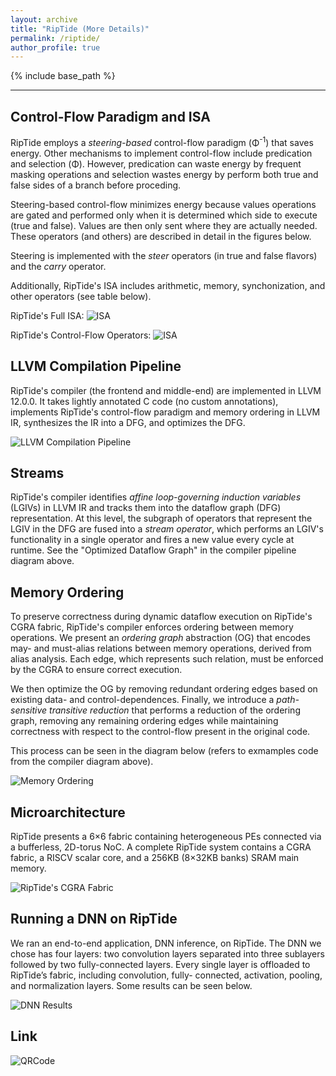 ```yaml
---
layout: archive
title: "RipTide (More Details)"
permalink: /riptide/
author_profile: true
---
```


{% include base_path %}

---

## Control-Flow Paradigm and ISA

RipTide employs a <em>steering-based</em> control-flow paradigm (Φ<sup>-1</sup>) that saves energy. Other mechanisms
to implement control-flow include predication and selection (Φ). However, predication can waste energy by frequent
masking operations and selection wastes energy by perform both true and false sides of a branch before proceding.

Steering-based control-flow minimizes energy because values operations are gated and performed only when it is 
determined which side to execute (true and false). Values are then only sent where they are actually needed. These
operators (and others) are described in detail in the figures below.

Steering is implemented with the <em>steer</em> operators (in true and false flavors) and the <em>carry</em> operator.

Additionally, RipTide's ISA includes arithmetic, memory, synchonization, and other operators (see table below).

RipTide's Full ISA:
![ISA](https://sgh185.github.io/files/isa.png)

RipTide's Control-Flow Operators:
![ISA](https://sgh185.github.io/files/cfs.png)

## LLVM Compilation Pipeline

RipTide's compiler (the frontend and middle-end) are implemented in LLVM 12.0.0. It takes lightly annotated
C code (no custom annotations), implements RipTide's control-flow paradigm and memory ordering in LLVM IR,
synthesizes the IR into a DFG, and optimizes the DFG.

![LLVM Compilation Pipeline](https://sgh185.github.io/files/compiler.png)

## Streams

RipTide's compiler identifies <em>affine loop-governing induction variables</em> (LGIVs) in LLVM IR and tracks them into the dataflow graph (DFG)
representation. At this level, the subgraph of operators that represent the LGIV in the DFG are fused into a <em>stream operator</em>, which
performs an LGIV's functionality in a single operator and fires a new value every cycle at runtime. See the "Optimized Dataflow Graph"
in the compiler pipeline diagram above.

## Memory Ordering

To preserve correctness during dynamic dataflow execution on RipTide's CGRA fabric, RipTide's compiler enforces ordering between
memory operations. We present an <em>ordering graph</em> abstraction (OG) that encodes may- and must-alias relations between memory 
operations, derived from alias analysis. Each edge, which represents such relation, must be enforced by the CGRA to ensure 
correct execution. 

We then optimize the OG by removing redundant ordering edges based on existing data- and control-dependences. Finally, we introduce
a <em>path-sensitive transitive reduction</em> that performs a reduction of the ordering graph, removing any remaining ordering 
edges while maintaining correctness with respect to the control-flow present in the original code.

This process can be seen in the diagram below (refers to exmamples code from the compiler diagram above).

![Memory Ordering](https://sgh185.github.io/files/ord.png)

## Microarchitecture

RipTide presents a 6×6 fabric containing heterogeneous PEs connected via a bufferless, 2D-torus NoC. A complete RipTide system 
contains a CGRA fabric, a RISCV scalar core, and a 256KB (8×32KB banks) SRAM main memory.

![RipTide's CGRA Fabric](https://sgh185.github.io/files/fabric.png)

## Running a DNN on RipTide

We ran an end-to-end application, DNN inference, on RipTide. The DNN we chose has four layers: two convolution layers separated 
into three sublayers followed by two fully-connected layers. Every single layer is offloaded to RipTide’s fabric, including 
convolution, fully- connected, activation, pooling, and normalization layers. Some results can be seen below.

![DNN Results](https://sgh185.github.io/files/dnn-results.png)

## Link 
![QRCode](https://sgh185.github.io/files/frame.png)
